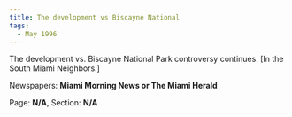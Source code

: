 ```yaml
---  
title: The development vs Biscayne National  
tags:  
  - May 1996  
---  
```

  
The development vs. Biscayne National Park controversy continues. [In the South Miami Neighbors.]  
  
Newspapers: **Miami Morning News or The Miami Herald**  
  
Page: **N/A**, Section: **N/A** 
